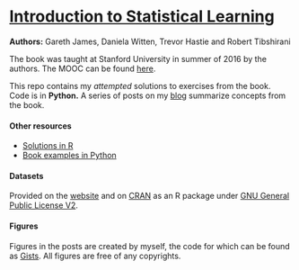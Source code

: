 # [Introduction to Statistical Learning](https://www-bcf.usc.edu/~gareth/ISL/)
**Authors:** Gareth James, Daniela Witten, Trevor Hastie and Robert Tibshirani


The book was taught at Stanford University in summer of 2016 by the authors. The MOOC can be found [here](https://lagunita.stanford.edu/courses/HumanitiesSciences/StatLearning/Winter2016/about).

This repo contains my *attempted* solutions to exercises from the book. Code is in **Python.** A series of posts on my [blog](https://alisiina.github.io) summarize concepts from the book.


#### Other resources
* [Solutions in R](https://blog.princehonest.com/stat-learning/)
* [Book examples in Python](https://github.com/qx0731/ISL_python)

#### Datasets
Provided on the [website](https://www-bcf.usc.edu/~gareth/ISL/data.html) and on [CRAN](https://cran.r-project.org/web/packages/ISLR/index.html) as an R package under [GNU General Public License V2](https://cran.r-project.org/web/licenses/GPL-2).


#### Figures
Figures in the posts are created by myself, the code for which can be found as [Gists](https://gist.github.com/alisiina). All figures are free of any copyrights.
